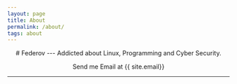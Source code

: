```yaml
---
layout: page
title: About
permalink: /about/
tags: about
---
```

<center>	
# Federov
---
Addicted about Linux, Programming and Cyber Security.

Send me Email at {{ site.email}}

---
</center>